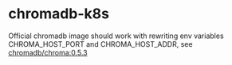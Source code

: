 # chromadb-k8s
Official chromadb image should work with rewriting env variables CHROMA_HOST_PORT and CHROMA_HOST_ADDR, see [chromadb/chroma:0.5.3](https://hub.docker.com/layers/chromadb/chroma/0.5.3/images/sha256-b03688bffb2eb8bcdc200bd470ff4fde86570849d5efd9a3f65a8b393ad44e97?context=explore)